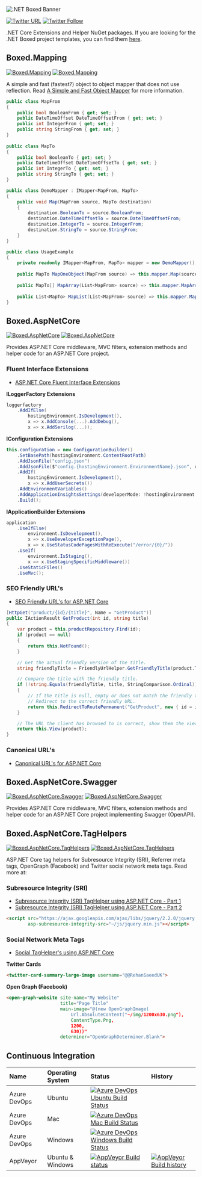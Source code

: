 ![.NET Boxed Banner](https://raw.githubusercontent.com/Dotnet-Boxed/Templates/master/Images/Banner.png)

[![Twitter URL](https://img.shields.io/twitter/url/http/shields.io.svg?style=social)](https://twitter.com/RehanSaeedUK) [![Twitter Follow](https://img.shields.io/twitter/follow/rehansaeeduk.svg?style=social&label=Follow)](https://twitter.com/RehanSaeedUK)
 
.NET Core Extensions and Helper NuGet packages. If you are looking for the .NET Boxed project templates, you can find them [here](https://github.com/Dotnet-Boxed/Templates).

## Boxed.Mapping

[![Boxed.Mapping](https://img.shields.io/nuget/v/Boxed.Mapping.svg)](https://www.nuget.org/packages/Boxed.Mapping/) [![Boxed.Mapping](https://img.shields.io/myget/dotnet-boxed/vpre/Boxed.Mapping.svg)](http://myget.org/gallery/Boxed.Mapping)

A simple and fast (fastest?) object to object mapper that does not use reflection. Read [A Simple and Fast Object Mapper](https://rehansaeed.com/a-simple-and-fast-object-mapper/) for more information.

```c#
public class MapFrom
{
    public bool BooleanFrom { get; set; }
    public DateTimeOffset DateTimeOffsetFrom { get; set; }
    public int IntegerFrom { get; set; }
    public string StringFrom { get; set; }
}
 
public class MapTo
{
    public bool BooleanTo { get; set; }
    public DateTimeOffset DateTimeOffsetTo { get; set; }
    public int IntegerTo { get; set; }
    public string StringTo { get; set; }
}

public class DemoMapper : IMapper<MapFrom, MapTo>
{
    public void Map(MapFrom source, MapTo destination)
    {
        destination.BooleanTo = source.BooleanFrom;
        destination.DateTimeOffsetTo = source.DateTimeOffsetFrom;
        destination.IntegerTo = source.IntegerFrom;
        destination.StringTo = source.StringFrom;
    }
}

public class UsageExample
{
    private readonly IMapper<MapFrom, MapTo> mapper = new DemoMapper();
    
    public MapTo MapOneObject(MapFrom source) => this.mapper.Map(source);
    
    public MapTo[] MapArray(List<MapFrom> source) => this.mapper.MapArray(source);
    
    public List<MapTo> MapList(List<MapFrom> source) => this.mapper.MapList(source);
}
```

## Boxed.AspNetCore

[![Boxed.AspNetCore](https://img.shields.io/nuget/v/Boxed.AspNetCore.svg)](https://www.nuget.org/packages/Boxed.AspNetCore/) [![Boxed.AspNetCore](https://img.shields.io/myget/dotnet-boxed/vpre/Boxed.AspNetCore.svg)](http://myget.org/gallery/Boxed.AspNetCore)

Provides ASP.NET Core middleware, MVC filters, extension methods and helper code for an ASP.NET Core project.

### Fluent Interface Extensions

- [ASP.NET Core Fluent Interface Extensions](https://rehansaeed.com/asp-net-core-fluent-interface-extensions/)

**ILoggerFactory Extensions**

```c#
loggerfactory
    .AddIfElse(
        hostingEnvironment.IsDevelopment(),
        x => x.AddConsole(...).AddDebug(),
        x => x.AddSerilog(...));
```

**IConfiguration Extensions**

```c#
this.configuration = new ConfigurationBuilder()
    .SetBasePath(hostingEnvironment.ContentRootPath)
    .AddJsonFile("config.json")
    .AddJsonFile($"config.{hostingEnvironment.EnvironmentName}.json", optional: true)
    .AddIf(
        hostingEnvironment.IsDevelopment(),
        x => x.AddUserSecrets())
    .AddEnvironmentVariables()
    .AddApplicationInsightsSettings(developerMode: !hostingEnvironment.IsProduction())
    .Build();
```

**IApplicationBuilder Extensions**

```c#
application
    .UseIfElse(
        environment.IsDevelopment(),
        x => x.UseDeveloperExceptionPage(),
        x => x.UseStatusCodePagesWithReExecute("/error/{0}/"))
    .UseIf(
        environment.IsStaging(),
        x => x.UseStagingSpecificMiddleware())
    .UseStaticFiles()
    .UseMvc();
```

### SEO Friendly URL's

- [SEO Friendly URL's for ASP.NET Core](https://rehansaeed.com/seo-friendly-urls-asp-net-core/)

```c#
[HttpGet("product/{id}/{title}", Name = "GetProduct")]
public IActionResult GetProduct(int id, string title)
{
    var product = this.productRepository.Find(id);
    if (product == null)
    {
        return this.NotFound();
    }

    // Get the actual friendly version of the title.
    string friendlyTitle = FriendlyUrlHelper.GetFriendlyTitle(product.Title);

    // Compare the title with the friendly title.
    if (!string.Equals(friendlyTitle, title, StringComparison.Ordinal))
    {
        // If the title is null, empty or does not match the friendly title, return a 301 Permanent
        // Redirect to the correct friendly URL.
        return this.RedirectToRoutePermanent("GetProduct", new { id = id, title = friendlyTitle });
    }

    // The URL the client has browsed to is correct, show them the view containing the product.
    return this.View(product);
}
```

### Canonical URL's

- [Canonical URL's for ASP.NET Core](https://rehansaeed.com/canonical-urls-for-asp-net-mvc/)

## Boxed.AspNetCore.Swagger

[![Boxed.AspNetCore.Swagger](https://img.shields.io/nuget/v/Boxed.AspNetCore.Swagger.svg)](https://www.nuget.org/packages/Boxed.AspNetCore.Swagger/) [![Boxed.AspNetCore.Swagger](https://img.shields.io/myget/dotnet-boxed/vpre/Boxed.AspNetCore.Swagger.svg)](http://myget.org/gallery/Boxed.AspNetCore.Swagger)

Provides ASP.NET Core middleware, MVC filters, extension methods and helper code for an ASP.NET Core project implementing Swagger (OpenAPI).

## Boxed.AspNetCore.TagHelpers

[![Boxed.AspNetCore.TagHelpers](https://img.shields.io/nuget/v/Boxed.AspNetCore.TagHelpers.svg)](https://www.nuget.org/packages/Boxed.AspNetCore.TagHelpers/) [![Boxed.AspNetCore.TagHelpers](https://img.shields.io/myget/dotnet-boxed/vpre/Boxed.AspNetCore.TagHelpers.svg)](http://myget.org/gallery/Boxed.AspNetCore.TagHelpers)

ASP.NET Core tag helpers for Subresource Integrity (SRI), Referrer meta tags, OpenGraph (Facebook) and Twitter social network meta tags. Read more at:

### Subresource Integrity (SRI)

- [Subresource Integrity (SRI) TagHelper using ASP.NET Core - Part 1](https://rehansaeed.com/subresource-integrity-taghelper-using-asp-net-core/)
- [Subresource Integrity (SRI) TagHelper using ASP.NET Core - Part 2](https://rehansaeed.com/subresource-integrity-taghelper-using-asp-net-core-part-2/)

```html
<script src="https://ajax.googleapis.com/ajax/libs/jquery/2.2.0/jquery.min.js" 
        asp-subresource-integrity-src="~/js/jquery.min.js"></script>
```

### Social Network Meta Tags

- [Social TagHelper's using ASP.NET Core](https://rehansaeed.com/social-taghelpers-for-asp-net-core/)

**Twitter Cards**

```html
<twitter-card-summary-large-image username="@@RehanSaeedUK">
```

**Open Graph (Facebook)**

```html
<open-graph-website site-name="My Website"
                    title="Page Title"
                    main-image="@(new OpenGraphImage(
                        Url.AbsoluteContent("~/img/1200x630.png"),
                        ContentType.Png,
                        1200,
                        630))"
                    determiner="OpenGraphDeterminer.Blank">
```

## Continuous Integration

| Name         | Operating System | Status | History |
| :---         | :---             | :---   | :---    |
| Azure DevOps | Ubuntu           | [![Azure DevOps Ubuntu Build Status](https://dev.azure.com/dotnet-boxed/Framework/_apis/build/status/Dotnet-Boxed.Framework?branchName=master&stageName=Build&jobName=Build&configuration=Build%20Linux)](https://dev.azure.com/dotnet-boxed/Framework/_build/latest?definitionId=1&branchName=master) | |
| Azure DevOps | Mac              | [![Azure DevOps Mac Build Status](https://dev.azure.com/dotnet-boxed/Framework/_apis/build/status/Dotnet-Boxed.Framework?branchName=master&stageName=Build&jobName=Build&configuration=Build%20Mac)](https://dev.azure.com/dotnet-boxed/Framework/_build/latest?definitionId=1&branchName=master) | |
| Azure DevOps | Windows          | [![Azure DevOps Windows Build Status](https://dev.azure.com/dotnet-boxed/Framework/_apis/build/status/Dotnet-Boxed.Framework?branchName=master&stageName=Build&jobName=Build&configuration=Build%20Windows)](https://dev.azure.com/dotnet-boxed/Framework/_build/latest?definitionId=1&branchName=master) | |
| AppVeyor     | Ubuntu & Windows | [![AppVeyor Build status](https://ci.appveyor.com/api/projects/status/aknwu9sil3dv3im0?svg=true)](https://ci.appveyor.com/project/RehanSaeed/framework) | [![AppVeyor Build history](https://buildstats.info/appveyor/chart/RehanSaeed/Framework?branch=master&includeBuildsFromPullRequest=false)](https://ci.appveyor.com/project/RehanSaeed/Framework) |